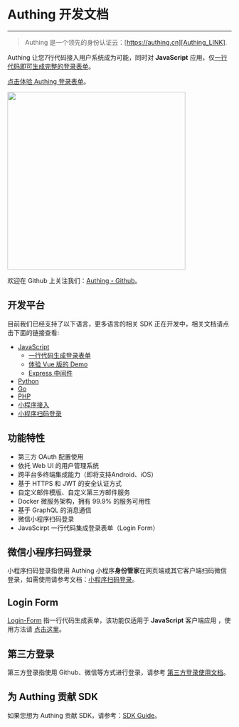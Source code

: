 # Authing 开发文档

----------

> Authing 是一个领先的身份认证云：[https://authing.cn][Authing_LINK].

Authing 让您7行代码接入用户系统成为可能，同时对 **JavaScript** 应用，仅[一行代码即可生成完整的登录表单](https://docs.authing.cn/#/quick_start/login-form)。

[点击体验 Authing 登录表单](https://sample.authing.cn)。

<img width="400" height="400" src="https://cdn.authing.cn/sdk/guide/image/authing-login-form.png"/>

欢迎在 Github 上关注我们：[Authing - Github](https://github.com/authing)。

## 开发平台

目前我们已经支持了以下语言，更多语言的相关 SDK 正在开发中，相关文档请点击下面的链接查看:

 - [JavaScript][JavaScript_LINK]
   - [一行代码生成登录表单](https://docs.authing.cn/#/quick_start/login-form) 
   - [体验 Vue 版的 Demo](https://sample.authing.cn)
   - [Express 中间件](https://github.com/Authing/express-middleware)
 - [Python][Python_LINK]
 - [Go][GO_LINK]
 - [PHP][PHP_LINK]
 - [小程序接入][MINI_PROGEAM_LINK]
 - [小程序扫码登录][MINI_PROGEAM_SCAN_LINK] 

  [JavaScript_LINK]: https://docs.authing.cn/#/quick_start/javascript
  [PHP_LINK]: https://docs.authing.cn/#/quick_start/php
  [Java_LINK]: https://docs.authing.cn/#/quick_start/java
  [Python_LINK]: https://docs.authing.cn/#/quick_start/python
  [GO_LINK]: https://docs.authing.cn/#/quick_start/go
  [PHP_LINK]: https://docs.authing.cn/#/quick_start/php  
  [Authing_LINK]: https://authing.cn
  [MINI_PROGEAM_LINK]: https://docs.authing.cn/#/quick_start/wxapp
  [MINI_PROGEAM_SCAN_LINK]: https://docs.authing.cn/#/quick_start/wxapp_scan_login

## 功能特性

 - 第三方 OAuth 配置使用
 - 依托 Web UI 的用户管理系统
 - 跨平台多终端集成能力（即将支持Android、iOS）
 - 基于 HTTPS 和 JWT 的安全认证方式
 - 自定义邮件模版、自定义第三方邮件服务
 - Docker 微服务架构，拥有 99.9% 的服务可用性
 - 基于 GraphQL 的消息通信
 - 微信小程序扫码登录
 - JavaScirpt 一行代码集成登录表单（Login Form）

## 微信小程序扫码登录

小程序扫码登录指使用 Authing 小程序**身份管家**在网页端或其它客户端扫码微信登录，如需使用请参考文档：[小程序扫码登录][MINI_PROGEAM_SCAN_LINK]。

## Login Form

[Login-Form](https://github.com/Authing/login-form) 指一行代码生成表单，该功能仅适用于 **JavaScript** 客户端应用 ，使用方法请 [点击这里](https://docs.authing.cn/#/quick_start/login-form)。

## 第三方登录

第三方登录指使用 Github、微信等方式进行登录，请参考 [第三方登录使用文档](https://docs.authing.cn/#/oauth/oauth)。

## 为 Authing 贡献 SDK

如果您想为 Authing 贡献 SDK，请参考：[SDK Guide](https://docs.authing.cn/#/sdk/sdk)。

